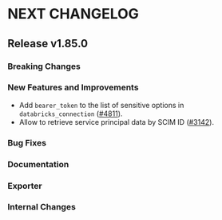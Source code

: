 # NEXT CHANGELOG

## Release v1.85.0

### Breaking Changes

### New Features and Improvements

* Add `bearer_token` to the list of sensitive options in `databricks_connection` ([#4811](https://github.com/databricks/terraform-provider-databricks/pull/4811)).
* Allow to retrieve service principal data by SCIM ID ([#3142](https://github.com/databricks/terraform-provider-databricks/pull/3142)).

### Bug Fixes

### Documentation

### Exporter

### Internal Changes
